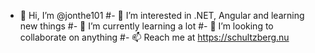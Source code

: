 - 👋 Hi, I’m @jonthe101
#- 👀 I’m interested in .NET, Angular and learning new things
#- 🌱 I’m currently learning a lot
#- 💞️ I’m looking to collaborate on anything
#- 📫 Reach me at https://schultzberg.nu

<!---
jonthe101/jonthe101 is a ✨ special ✨ repository because its `README.md` (this file) appears on your GitHub profile.
You can click the Preview link to take a look at your changes.
--->
